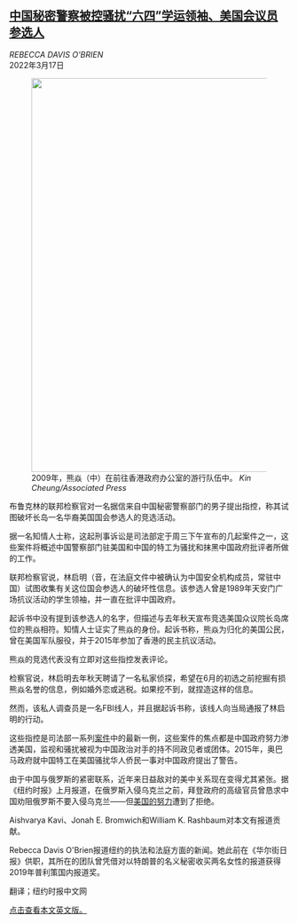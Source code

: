 <!--1647484622000-->
[中国秘密警察被控骚扰“六四”学运领袖、美国会议员参选人](https://cn.nytimes.com/usa/20220317/china-target-congress-campaign/)
------

<address>REBECCA DAVIS O'BRIEN</address><time pudate="2022-03-17 10:26:09" datetime="2022-03-17 10:26:09">2022年3月17日</time><figure><img src="https://images.weserv.nl/?url=static01.nyt.com/images/2022/03/16/nyregion/16chinesepression/16chinesepression-master1050.jpg" width="1050" height="710"><figcaption>2009年，熊焱（中）在前往香港政府办公室的游行队伍中。 <cite>Kin Cheung/Associated Press</cite></figcaption></figure><section><p>布鲁克林的联邦检察官对一名据信来自中国秘密警察部门的男子提出指控，称其试图破坏长岛一名华裔美国国会参选人的竞选活动。</p><p>据一名知情人士称，这起刑事诉讼是司法部定于周三下午宣布的几起案件之一，这些案件将概述中国警察部门驻美国和中国的特工为骚扰和抹黑中国政府批评者所做的工作。</p><p>联邦检察官说，林启明（音，在法庭文件中被确认为中国安全机构成员，常驻中国）试图收集有关这位国会参选人的破坏性信息。该参选人曾是1989年天安门广场抗议活动的学生领袖，并一直在批评中国政府。</p><p>起诉书中没有提到该参选人的名字，但描述与去年秋天宣布竞选美国众议院长岛席位的熊焱相符。知情人士证实了熊焱的身份。起诉书称，熊焱为归化的美国公民，曾在美国军队服役，并于2015年参加了香港的民主抗议活动。</p><p>熊焱的竞选代表没有立即对这些指控发表评论。</p><p>检察官说，林启明去年秋天聘请了一名私家侦探，希望在6月的初选之前挖掘有损熊焱名誉的信息，例如婚外恋或逃税。如果挖不到，就捏造这样的信息。</p><p>然而，该私人调查员是一名FBI线人，并且据起诉书称，该线人向当局通报了林启明的行动。</p><p>这些指控是司法部一系列<a href="https://cn.nytimes.com/usa/20201029/china-harassment-fugitives/" title="Link: https://cn.nytimes.com/usa/20201029/china-harassment-fugitives/">案件</a>中的最新一例，这些案件的焦点都是中国政府努力渗透美国，监视和骚扰被视为中国政治对手的持不同政见者或团体。2015年，奥巴马政府就中国特工在美国骚扰华人侨民一事对中国政府提出了警告。</p><p>由于中国与俄罗斯的紧密联系，近年来日益敌对的美中关系现在变得尤其紧张。据《纽约时报》上月报道，在俄罗斯入侵乌克兰之前，拜登政府的高级官员曾恳求中国劝阻俄罗斯不要入侵乌克兰——但<a href="https://cn.nytimes.com/world/20220226/us-china-russia-ukraine/" title="Link: https://cn.nytimes.com/world/20220226/us-china-russia-ukraine/">美国的努力</a>遭到了拒绝。</p></section><footer><p>Aishvarya Kavi、Jonah E. Bromwich和William K. Rashbaum对本文有报道贡献。</p><p>Rebecca Davis O'Brien报道纽约的执法和法庭方面的新闻。她此前在《华尔街日报》供职，其所在的团队曾凭借对以特朗普的名义秘密收买两名女性的报道获得2019年普利策国内报道奖。</p><p>翻译；纽约时报中文网</p><p><a rel="nofollow" target="_blank" href="https://www.nytimes.com/2022/03/16/nyregion/china-target-congress-campaign.html">点击查看本文英文版。</a></p></footer>

